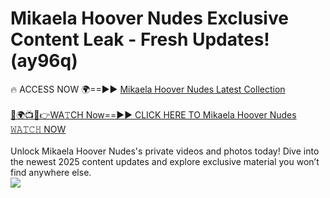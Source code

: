 # Mikaela Hoover Nudes Exclusive Content Leak - Fresh Updates! (ay96q)

🔥 ACCESS NOW 🌍==►► <a href="https://tinyurl.com/2mz8nhtm" rel="nofollow">Mikaela Hoover Nudes Latest Collection</a>
<br><br>
[🔴🌍📺📱👉WA𝚃CH Now==►► CLICK HERE TO Mikaela Hoover Nudes 𝚆𝙰𝚃𝙲𝙷 NOW](https://tinyurl.com/2mz8nhtm)
<br><br>
Unlock Mikaela Hoover Nudes's private videos and photos today! Dive into the newest 2025 content updates and explore exclusive material you won’t find anywhere else.
<br>
<a href="https://tinyurl.com/2mz8nhtm" rel="nofollow" data-target="animated-image.originalLink"><img src="https://camo.githubusercontent.com/8a4f000d20f83aca3bf7ec5f350d767afa0574a8a352519fd8cfa583a6f93a33/68747470733a2f2f692e696d6775722e636f6d2f644a486b345a712e676966" data-canonical-src="https://i.imgur.com/dJHk4Zq.gif" style="max-width: 100%; display: inline-block;" data-target="animated-image.originalImage"></a>
<br>
